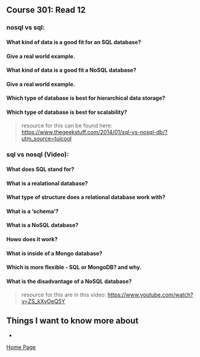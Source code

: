 ## **Course 301: Read 12**


### **nosql vs sql:**
#### **What kind of data is a good fit for an SQL database?**


#### **Give a real world example.**


#### **What kind of data is a good fit a NoSQL database?**


#### **Give a real world example.**


#### **Which type of database is best for hierarchical data storage?**


#### **Which type of database is best for scalability?**




>resource for this can be found here: https://www.thegeekstuff.com/2014/01/sql-vs-nosql-db/?utm_source=tuicool


### **sql vs nosql (Video):**
#### **What does SQL stand for?**


#### **What is a realational database?**


#### **What type of structure does a relational database work with?**


#### **What is a ‘schema’?**


#### **What is a NoSQL database?**


#### **Howo does it work?**


#### **What is inside of a Mongo database?**


#### **Which is more flexible - SQL or MongoDB? and why.**


#### **What is the disadvantage of a NoSQL database?**



>resource for this are in this video: https://www.youtube.com/watch?v=ZS_kXvOeQ5Y



## Things I want to know more about
+ 



[Home Page](../README.md)
